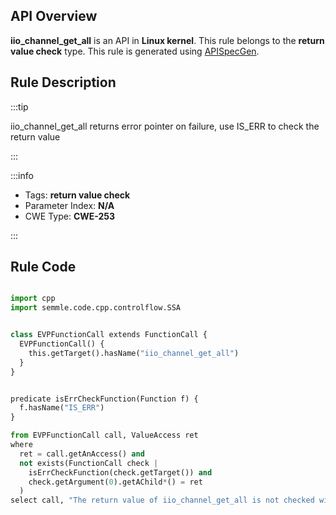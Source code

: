 ---
---


## API Overview
**iio_channel_get_all** is an API in **Linux kernel**. This rule belongs to the **return value check** type. This rule is generated using [APISpecGen](../../tools/APISpecGen).
## Rule Description

:::tip

iio_channel_get_all returns error pointer on failure, use IS_ERR to check the return value

:::

:::info

- Tags: **return value check**
- Parameter Index: **N/A**
- CWE Type: **CWE-253**

:::

## Rule Code
```python

import cpp
import semmle.code.cpp.controlflow.SSA


class EVPFunctionCall extends FunctionCall {
  EVPFunctionCall() {
    this.getTarget().hasName("iio_channel_get_all")
  }
}


predicate isErrCheckFunction(Function f) {
  f.hasName("IS_ERR") 
}

from EVPFunctionCall call, ValueAccess ret
where
  ret = call.getAnAccess() and
  not exists(FunctionCall check |
    isErrCheckFunction(check.getTarget()) and
    check.getArgument(0).getAChild*() = ret
  )
select call, "The return value of iio_channel_get_all is not checked with IS_ERR."
    
```